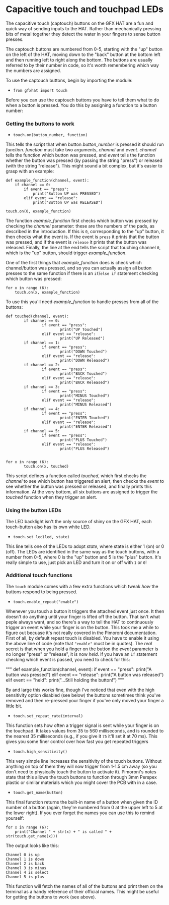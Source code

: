 

# Capacitive touch and touchpad LEDs

The capacitive touch (captouch) buttons on the GFX HAT are a fun and quick way of sending inputs to the HAT.  Rather than mechanically pressing bits of metal together they detect the water in your fingers to sense button presses.

The captouch buttons are numbered from 0-5, starting with the "up" button on the left of the HAT, moving down to the "back" button at the bottom left and then running left to right along the bottom.  The buttons are usually referred to by their number in code, so it's worth remembering which way the numbers are assigned.

To use the captouch buttons, begin by importing the module:

* `from gfxhat import touch`

Before you can use the captouch buttons you have to tell them what to do when a button is pressed.  You do this by assigning a function to a button number:

### Getting the buttons to work

* `touch.on(button_number, function)`

This tells the script that when button _button_number_ is pressed it should run _function_. _function_ must take two arguments, _channel_ and _event_.  _channel_ tells the function which button was pressed, and _event_ tells the function whether the button was pressed (by passing the string "press") or released (with the string "release").  This might sound a bit complex, but it's easier to grasp with an example:

```
def example_function(channel, event):
    if channel == 0:
        if event == "press":
            print("Button UP was PRESSED")
        elif event == "release":
            print("Button UP was RELEASED")
    
touch.on(0, example_function)
```

The function _example_function_ first checks which button was pressed by checking the _channel_ parameter: these are the numbers of the pads, as described in the introduction.  If this is `0`, corresponding to the "up" button, it then checks what the event is.  If the event is `press` it prints that the button was pressed, and if the event is `release` it prints that the button was released.  Finally, the line at the end tells the script that touching channel `0`, which is the "up" button, should trigger _example_function_.

One of the first things that _example_function_ does is check which channel/button was pressed, and so you can actually assign all button presses to the same function if there is an `if`/`else if` statement checking which button was pressed:

```
for x in range (6):
    touch.on(x, example_function)
```

To use this you'll need _example_function_ to handle presses from all of the buttons:

```
def touched(channel, event):
        if channel == 0:
                if event == "press":
                        print("UP Touched")
                elif event == "release":
                        print("UP Released")
        if channel == 1:
                if event == "press":
                        print("DOWN Touched")
                elif event == "release":
                        print("DOWN Released")
        if channel == 2:
                if event == "press":
                        print("BACK Touched")
                elif event == "release":
                        print("BACK Released")
        if channel == 3:
                if event == "press":
                        print("MINUS Touched")
                elif event == "release":
                        print("MINUS Released")
        if channel == 4:
                if event == "press":
                        print("ENTER Touched")
                elif event == "release":
                        print("ENTER Released")
        if channel == 5:
                if event == "press":
                        print("PLUS Touched")
                elif event == "release":
                        print("PLUS Released")


for x in range (6):
        touch.on(x, touched)
```
This script defines a function called _touched_, which first checks the _channel_ to see which button has triggered an alert, then checks the _event_ to see whether the button was pressed or released, and finally prints this information.  At the very bottom, all six buttons are assigned to trigger the _touched_ function when they trigger an alert.

### Using the button LEDs

The LED backlight isn't the only source of shiny on the GFX HAT, each touch-button also has its own white LED.

* `touch.set_led(led, state)`

This line tells one of the LEDs to adopt _state_, where state is either 1 (on) or 0 (off).  The LEDs are identified in the same way as the touch buttons, with a number from 0-5, where 0 is the "up" button and 5 is the "plus" button.  It's really simple to use, just pick an LED and turn it on or off with `1` or `0`!

### Additional touch functions

The `touch` module comes with a few extra functions which tweak _how_ the buttons respond to being pressed.  

* `touch.enable_repeat("enable")`

Whenever you touch a button it triggers the attached event just once.  It then doesn't do anything until your finger is lifted off the button.  That isn't what peple always want, and so there's a way to tell the HAT to continuously trigger an event while your finger is on the button.  This took me a while to figure out becuase it's not really covered in the Pimoroni documentation.  First of all, by default repeat touch is disabled.  You have to enable it using the above line of code (note that `"enable"` must be in quotes).  The *real* secret is that when you hold a finger on the button the _event_ parameter is no longer "press" or "release", it is now _held_.  If you have an `if` statement checking which event is passed, you need to check for this:

"""
def example_function(channel, event):
    if event == "press":
        print("A button was pressed")
    elif event == "release":
        print("A button was released")
    elif event == "held":
        print("...Still holding the button!")
"""

By and large this works fine, though I've noticed that even with the high sensitivity option disabled (see below) the buttons sometimes think you've removed and then re-pressed your finger if you've only moved your finger a little bit. 

* `touch.set_repeat_rate(interval)`

This function sets how often a trigger signal is sent while your finger is on the touchpad.  It takes values from 35 to 560 milliseconds, and is rounded to the nearest 35 milliseconds (e.g., if you give it `75` it'll set it at 70 ms).  This gives you some finer control over how fast you get repeated triggers

* `touch.high_sensitivity()`

This very simple line increases the sensitivity of the touch buttons.  Without anything on top of them they will now trigger from 1-1.5 cm away (so you don't need to physically touch the button to activate it).  Pimoroni's notes state that this allows the touch buttons to function through 3mm Perspex plastic or similar materials which you might cover the PCB with in a case.

* `touch.get_name(button)`

This final function returns the built-in name of a button when given the ID number of a button (again, they're numbered from 0 at the upper left to  5 at the lower right).  If you ever forget the names you can use this to remind yourself:

```
for x in range (6):
    print("Channel " + str(x) + " is called " + str(touch.get_name(x)))
```

The output looks like this:

```
Channel 0 is up
Channel 1 is down
Channel 2 is back
Channel 3 is minus
Channel 4 is select
Channel 5 is plus
```

This function will fetch the names of all of the buttons and print them on the terminal as a handy reference of their official names.  This might be useful for getting the buttons to work (see above).      
